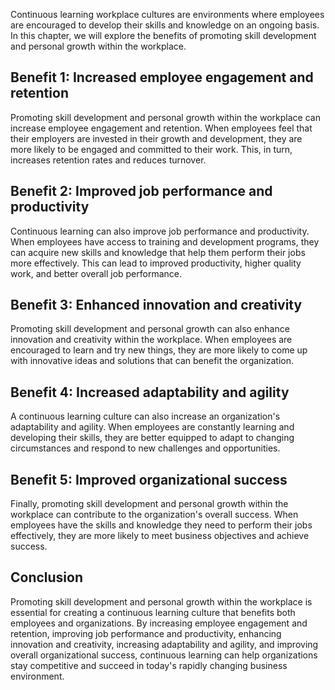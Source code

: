 
Continuous learning workplace cultures are environments where employees are encouraged to develop their skills and knowledge on an ongoing basis. In this chapter, we will explore the benefits of promoting skill development and personal growth within the workplace.

Benefit 1: Increased employee engagement and retention
------------------------------------------------------

Promoting skill development and personal growth within the workplace can increase employee engagement and retention. When employees feel that their employers are invested in their growth and development, they are more likely to be engaged and committed to their work. This, in turn, increases retention rates and reduces turnover.

Benefit 2: Improved job performance and productivity
----------------------------------------------------

Continuous learning can also improve job performance and productivity. When employees have access to training and development programs, they can acquire new skills and knowledge that help them perform their jobs more effectively. This can lead to improved productivity, higher quality work, and better overall job performance.

Benefit 3: Enhanced innovation and creativity
---------------------------------------------

Promoting skill development and personal growth can also enhance innovation and creativity within the workplace. When employees are encouraged to learn and try new things, they are more likely to come up with innovative ideas and solutions that can benefit the organization.

Benefit 4: Increased adaptability and agility
---------------------------------------------

A continuous learning culture can also increase an organization's adaptability and agility. When employees are constantly learning and developing their skills, they are better equipped to adapt to changing circumstances and respond to new challenges and opportunities.

Benefit 5: Improved organizational success
------------------------------------------

Finally, promoting skill development and personal growth within the workplace can contribute to the organization's overall success. When employees have the skills and knowledge they need to perform their jobs effectively, they are more likely to meet business objectives and achieve success.

Conclusion
----------

Promoting skill development and personal growth within the workplace is essential for creating a continuous learning culture that benefits both employees and organizations. By increasing employee engagement and retention, improving job performance and productivity, enhancing innovation and creativity, increasing adaptability and agility, and improving overall organizational success, continuous learning can help organizations stay competitive and succeed in today's rapidly changing business environment.

